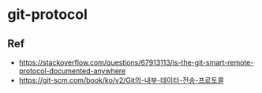 # git-protocol

## Ref
- https://stackoverflow.com/questions/67913113/is-the-git-smart-remote-protocol-documented-anywhere
- https://git-scm.com/book/ko/v2/Git의-내부-데이터-전송-프로토콜